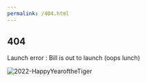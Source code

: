 ```yaml
---
permalink: /404.html
---
```

<script src="https://kit.fontawesome.com/0ea5493613.js" crossorigin="anonymous"></script>

<i class="fab fa-github"></i><i class="fa fa-gear fa-spin fa-2x" style="color: firebrick"></i> <h2>404</h2> Launch error : Bill is out to launch (oops lunch)

![2022-HappyYearoftheTiger](https://user-images.githubusercontent.com/39887717/152627829-868c8089-f5b6-4d9a-b5b3-2bdc96efd9ca.jpg)
